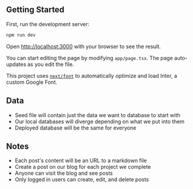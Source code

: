 ## Getting Started

First, run the development server:

```bash
npm run dev
```

Open [http://localhost:3000](http://localhost:3000) with your browser to see the result.

You can start editing the page by modifying `app/page.tsx`. The page auto-updates as you edit the file.

This project uses [`next/font`](https://nextjs.org/docs/basic-features/font-optimization) to automatically optimize and load Inter, a custom Google Font.

## Data

- Seed file will contain just the data we want to database to start with
- Our local databases will diverge depending on what we put into them
- Deployed database will be the same for everyone

## Notes

- Each post's content will be an URL to a markdown file
- Create a post on our blog for each project we complete
- Anyone can visit the blog and see posts
- Only logged in users can create, edit, and delete posts
